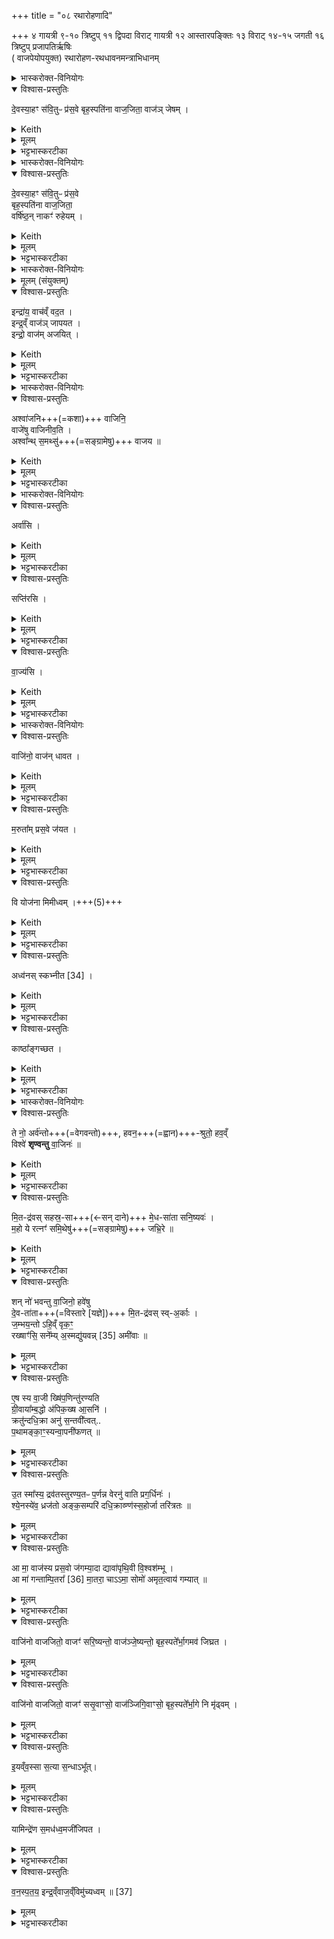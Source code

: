 +++
title = "०८ रथारोहणादि"

+++
४ गायत्री
९-१० त्रिष्टुप्
११ द्विपदा विराट् गायत्री
१२ आस्तारपङ्क्तिः
१३ विराट्
१४-१५ जगती
१६ त्रिष्टुप्
प्रजापतिर्ऋषिः  
( वाजपेयोपयुक्त) रथारोहण-रथधावनमन्त्राभिधानम्

<details><summary>भास्करोक्त-विनियोगः</summary>

1रथमातिष्ठति तमनुमन्त्रयते - देवस्येति यजुषा ॥ 
</details>

<details open><summary>विश्वास-प्रस्तुतिः</summary>

दे॒वस्या॒हꣳ स॑वि॒तुᳶ प्र॑स॒वे बृह॒स्पति॑ना वाज॒जिता॒ वाज॑ञ् जेषम् ।  
</details>

<details><summary>Keith</summary>

On the instigation of the god Savitr, through Brhaspati, winner of the prize, may I win the prize.
</details>

<details><summary>मूलम्</summary>

दे॒वस्या॒हꣳ स॑वि॒तुᳶ प्र॑स॒वे बृह॒स्पति॑ना वाज॒जिता॒ वाज॑ञ्जेषम् ।  
</details>

<details><summary>भट्टभास्करटीका</summary>

सवितुः सर्वस्य प्रेरयितुः देवस्याहं प्रसवे अनुज्ञायां अनुज्ञां लब्ध्वैव न स्वातन्त्र्येण बृहस्पतिना ब्रह्मणा साधनभूतेन वाजजिता अन्नं जितवता वशीकृतसर्वान्नेन ; अतस्तेनाहं वाजमन्नं जेषं जयेयम् । लेटि 'सिब्बहुलं लेटि' इति सिप्, मिपोडागमः, इतश्च लोपः । बृहस्पतिशब्दे 'तद्बृहतोः' इति सुट्, वनस्पत्यादित्वात्पूर्वोत्तरपदयोर्युगपत्प्रकृतिस्वरत्वम् ॥
</details>

<details><summary>भास्करोक्त-विनियोगः</summary>

2चात्वाले रथचक्रं निमितं ब्रह्माधिरोहति तमभिमन्त्रयते - देवस्येति ॥ 
</details>

<details open><summary>विश्वास-प्रस्तुतिः</summary>

दे॒वस्या॒हꣳ स॑वि॒तुᳶ प्र॑स॒वे  
बृह॒स्पति॑ना वाज॒जिता॒  
वर्षि॑ष्ठ॒न् नाकꣳ॑ रुहेयम् ।  
</details>

<details><summary>Keith</summary>

On the instigation of the god Savitr, through Brhaspati, winner of the prize, may I mount the highest vault.
</details>


<details><summary>मूलम्</summary>

दे॒वस्या॒हꣳ स॑वि॒तुᳶ प्र॑स॒वे बृह॒स्पति॑ना वाज॒जिता॒ वर्षि॑ष्ठ॒न्नाकꣳ॑ रुहेयम् ।  
</details>

<details><summary>भट्टभास्करटीका</summary>

गतम् । वर्षिष्ठं वृद्धतमं नाकं स्वर्गं स्वर्गस्थनीयं चक्रं रुहेयमारोहामि नाकमेव वानेन निमित्तेनारुहेयम् । 'लिङ्याशिष्यङ्' ॥
</details>

<details><summary>भास्करोक्त-विनियोगः</summary>

3दुन्दुभिं संह्रादयति - इन्द्रायेति ॥ 
</details>


<details><summary>मूलम् (संयुक्तम्)</summary>

इन्द्रा॑य॒ वाच॑व्ँवद॒तेन्द्र॒व्ँवाज॑ञ्जापय॒तेन्द्रो॒ वाज॑मजयित् । 
</details>

<details open><summary>विश्वास-प्रस्तुतिः</summary>

इन्द्रा॑य॒ वाच॑व्ँ वद॒त ।   
इन्द्र॒व्ँ वाज॑ञ् जापयत ।   
इन्द्रो॒ वाज॑म् अजयित् ।  
</details>

<details><summary>Keith</summary>

To Indra utter your voices, make Indra win the prize, Indra hath won the prize.
</details>


<details><summary>मूलम्</summary>

इन्द्रा॑य॒ वाच॑व्ँवद॒त ।   
इन्द्र॒व्ँवाज॑ञ्जापयत ।   
इन्द्रो॒ वाज॑मजयित् ।  
</details>

<details><summary>भट्टभास्करटीका</summary>

इन्द्रायेन्द्रार्थं सर्वे वाचं वदत तस्य स्वामित्वात् यथेन्द्रो जयति तथा शब्दयत । यजमान एव वा ऐश्वर्ययोगादिन्द्रः ; तस्य शोभनां वाचं वदत । इन्द्रं वाजं जापयत । 'क्रीङ्जीनां णौ' इत्यात्वम्, 'अर्तिह्री' इत्यादिना पुक् । इन्द्रश्च वाजमन्नमजयित् अजयत् । जयतेश्छान्दसे लङि वर्णयत्ययेन शप इकारः । शपो वा लुकि तिप इडागमः ॥
</details>

<details><summary>भास्करोक्त-विनियोगः</summary>

4अश्वाजनीं प्रयच्छति - अश्वाजनीति गायत्र्या ॥ 
</details>


<details open><summary>विश्वास-प्रस्तुतिः</summary>

अश्वा॑जनि+++(=कशा)+++ वाजिनि॒  
वाजे॑षु वाजिनीव॒ति ।  
अश्वा᳚न्थ् स॒मथ्सु॑+++(=सङ्ग्रामेषु)+++ वाजय  ॥
</details>

<details><summary>Keith</summary>

O whip, strong, having strength for the prizes,  
Do thou in the contests strengthen the steeds.
</details>


<details><summary>मूलम्</summary>

अश्वा॑जनि वाजिनि॒ वाजे॑षु वाजिनीव॒ति ।  
अश्वा᳚न्थ्स॒मथ्सु॑ वाजय  ॥
</details>

<details><summary>भट्टभास्करटीका</summary>

याऽश्वानाजयति गमयति साश्वाजनी कशोच्यते । वाजिनी अन्नवीती यज्ञसाधनद्वारेण । यद्वा - वेगवती ; अश्वानां वेगहेतुत्वात् । वाजेषु अन्नेषु साध्येषु वाजिनीवती वेगवत्या गत्या तद्वती । यद्वा - वेगवत्याश्वपङ्क्त्या तद्वती । सा त्वमश्वान् **समत्सु** सङ्ग्रामेषु वाजय गमय । सह माद्यन्त्यास्विति समदः ॥
</details>

<details><summary>भास्करोक्त-विनियोगः</summary>

5-7तयाश्वान् समवक्षिणोति - अर्वासीति ॥ 
</details>


<details open><summary>विश्वास-प्रस्तुतिः</summary>

अर्वा॑सि ।  
</details>

<details><summary>Keith</summary>

The swift art thou, 
</details>


<details><summary>मूलम्</summary>

अर्वा॑सि ।  
</details>

<details><summary>भट्टभास्करटीका</summary>

अर्वा अरणकुशलः । 'अन्येभ्योपि दृश्यन्ते' इति वनिप् । तादृशोसीति दक्षिणम् ।  
</details>

<details open><summary>विश्वास-प्रस्तुतिः</summary>

सप्ति॑रसि ।  
</details>

<details><summary>Keith</summary>

the runner, 
</details>


<details><summary>मूलम्</summary>

सप्ति॑रसि ।  
</details>

<details><summary>भट्टभास्करटीका</summary>

सप्तिः । षप समवाये । सङ्ग्रामेषु सहसा समवैति । तादृशोसीति मध्यमम् ।  
</details>

<details open><summary>विश्वास-प्रस्तुतिः</summary>

वा॒ज्य॑सि ।  
</details>

<details><summary>Keith</summary>

the strong.
</details>


<details><summary>मूलम्</summary>

वा॒ज्य॑सि ।  
</details>

<details><summary>भट्टभास्करटीका</summary>

वाजी वेगवान् अन्नवान्वा । तादृशोसीत्युत्तरम् । उक्तमुदात्तयणः परस्यानुदात्तस्य स्वरितत्वम् । अग्निर्वा अर्वा । वायुस्सप्तिः । आदित्यो वजी ।' इत्यादि ब्राह्मणम् ॥
</details>

<details><summary>भास्करोक्त-विनियोगः</summary>

8-9अश्वानाजिशिरोभ्यावर्तयति - वाजिन इति द्वाभ्याम् । 
</details>


<details open><summary>विश्वास-प्रस्तुतिः</summary>

वाजि॑नो॒ वाज॑न् धावत ।  
</details>

<details><summary>Keith</summary>

O steeds, hasten for the prize; 
</details>


<details><summary>मूलम्</summary>

वाजि॑नो॒ वाज॑न्धावत ।  
</details>

<details><summary>भट्टभास्करटीका</summary>

तत्राद्या द्विपदा गायत्री ॥ हे वाजिनः अश्वा वाजमन्नं प्रति धावत वाजं साधयितुं शीघ्रं गच्छत । सर्तेर्वेगितायां गतौ धावादेशः ।  
</details>

<details open><summary>विश्वास-प्रस्तुतिः</summary>

म॒रुता᳚म् प्रस॒वे ज॑यत ।  
</details>

<details><summary>Keith</summary>

conquer on the instigation of the Maruts: 
</details>


<details><summary>मूलम्</summary>

म॒रुता᳚म्प्रस॒वे ज॑यत ।  
</details>

<details><summary>भट्टभास्करटीका</summary>

मरुतां प्रसवेऽनुज्ञायां जयतान्नम् । ते हि युष्मानाज्ञापयन्ति ; यूयं चास्माकं जयत ।  
</details>

<details open><summary>विश्वास-प्रस्तुतिः</summary>

वि योज॑ना मिमीध्वम् ।+++(5)+++  
</details>

<details><summary>Keith</summary>

measure ye the leagues; 
</details>


<details><summary>मूलम्</summary>

वि योज॑ना मिमीध्वम् ।  
</details>

<details><summary>भट्टभास्करटीका</summary>

कथं धावतीति चेत् - वियोजनेति । इयं त्रिपदोपमा प्रतिष्ठा वा ; 'षट्कसप्तकाष्टकैर्विवर्धमाना । विपरीता प्रतिष्ठा' इति । ककुद्मती वा, 'एतस्मिन् पञ्चमे सर्वं छन्दः शङ्कुमती । षट्के ककुद्मती' । योजना योजनानि विमिमीध्वं बहून्यपि योजनानि मिमीध्वम् । गमनशैघ्र्येण विमितानि परिमितानि अल्पानीव कुरुध्वम् । माङ् माने ।  
</details>

<details open><summary>विश्वास-प्रस्तुतिः</summary>

अध्व॑नस् स्कभ्नीत [34] ।  
</details>

<details><summary>Keith</summary>

establish the ways [1]; 
</details>


<details><summary>मूलम्</summary>

अध्व॑नस्स्कभ्नीत [34] ।  
</details>

<details><summary>भट्टभास्करटीका</summary>

किञ्च - अध्वनो मार्गान् स्कभ्नीत स्तम्भयत शीघ्रया गत्या हितानि कुरुत ।  
</details>

<details open><summary>विश्वास-प्रस्तुतिः</summary>

काष्ठा᳚ङ्गच्छत ।  
</details>

<details><summary>Keith</summary>

attain the goal.
</details>


<details><summary>मूलम्</summary>

काष्ठा᳚ङ्गच्छत ।  
</details>

<details><summary>भट्टभास्करटीका</summary>

काष्ठामध्वसमाप्तिं आजिशिरो गच्छत । गन्तव्यमध्वानं शीघ्रं लङ्घयतेति यावत् ॥
</details>

<details><summary>भास्करोक्त-विनियोगः</summary>

10अश्वान् धावतोनुमन्त्रयते - वाजेवाज इत्यादिभिश्चतसृभिः । आद्या त्रिष्टुप् । 
</details>


<div class="js_include" url="/vedAH_Rk/shAkalam/saMhitA/vishvAsa-prastutiH/07/038/08_vAjevAje_avata_vAjino.md"  newLevelForH1="5" includeTitle="false"> </div>  

<div class="js_include" url="/vedAH_Rk/shAkalam/saMhitA/sarvASh_TIkAH/07/038/08_vAjevAje_avata_vAjino.md"  newLevelForH1="5" includeTitle="false"> </div>  


<details open><summary>विश्वास-प्रस्तुतिः</summary>

ते नो॒ अर्व॑न्तो+++(=वेगवन्तो)+++, हवन॒+++(=ह्वान)+++-श्रुतो॒ हव॒व्ँ  
विश्वे॑ **शृण्वन्तु** वा॒जिनः॑  ॥
</details>

<details><summary>Keith</summary>

May the swift coursers, who hear the call,  
All hearken to our cry.
</details>


<details><summary>मूलम्</summary>

ते नो॒ अर्व॑न्तो हवन॒श्रुतो॒ हव॒व्ँविश्वे॑ शृण्वन्तु वा॒जिनः॑  ॥
</details>

<details><summary>भट्टभास्करटीका</summary>

11 ते नो अर्वन्त इति द्विपदा विराट् । 'विराड्जागतगायत्राभ्याम्' इति ॥ हे **अर्वन्तः** अरणकुशलाः । अर्तेः 'अन्येभ्योपि दृश्यन्ते' इति वनिप् । 'अर्वणस्त्रसावनयः' । **हवनश्रुतः** आह्वानस्य श्रोतारः ते वाजिनोश्वाः अस्माकं हवं आह्वानं शृण्वन्तु विश्वे सर्वेपि । 'भावेनुपसर्गस्य' इति अप्, सम्प्रसारणं च ॥
</details>

<details open><summary>विश्वास-प्रस्तुतिः</summary>

मि॒त-द्र॑वस् सहस्र॒-सा+++(←सन् दाने)+++ मे॒ध-सा॑ता सनि॒ष्यवः॑ ।  
म॒हो ये रत्नꣳ॑ समि॒थेषु॑+++(=सङ्ग्रामेषु)+++ जभ्रि॒रे ॥  
</details>

<details><summary>Keith</summary>

Strong limbed, winning a thousand,  
Eager to gain in the gaining of praise,  
The steeds, which have won in the contests great prizes.  
</details>

<details><summary>मूलम्</summary>

मि॒तद्र॑वस्सहस्र॒सा मे॒धसा॑ता सनि॒ष्यवः॑ ।  
म॒हो ये रत्नꣳ॑ समि॒थेषु॑ जभ्रि॒रे ॥  
</details>

<details><summary>भट्टभास्करटीका</summary>

12मितद्रव इति परोष्णिक् अस्तारपङ्क्तिर्वा, 'परौ चेद्द्वादशाक्षरावास्तारपङ्क्तिः' इति ॥  
मितमल्पमिव महान्तमपि पन्थानं द्रवन्ति गच्छन्तीति **मितद्रवः** । यद्वा - मितं शीघ्रं गच्छन्तीति मितद्रवः ।  
'मितद्व्रादिभ्य उपसङ्ख्यानम्' इति डुप्रत्ययः, दासीभारादिर्द्रष्टव्यः ।  
मितं द्रवणं येषामिति वा बहुव्रीहिः । 

**सहस्रसाः** सहस्रस्य महतो धनराशेः सनितारः । पूर्ववद्विच्प्रत्यय अकारश्च ।  
**मेधसाता** मेधस्य सननं सम्भजनं मेधसातिः यज्ञप्राप्तिः । तस्मिन्निमित्ते यतमानाः । 'जनसनखनां सञ्झलोः' इत्यात्वम्, 'सुपां सुलुक्' इति सप्तम्या डादेशः, दासीभारादिः ।  
**सनिष्यवः** सनिस्सननीयं धनं वा संविभजनम् । सनेरिसिप्रत्ययः, तदन्तात् 'सुप आत्मनः' इति क्यच् । इप्रत्ययान्ताद्वा क्यचि छान्दसस्सुडागमः ।   
किञ्च - ये वाजिनस् **समिथेषु** सङ्ग्रामेषु । 'समीणः' इति ढक्प्रत्ययः । महः महतः महाबलस्य शत्रोः रत्नं धनं **जभ्रिरे** हरन्ति । छान्दसो लिट् । 'हृग्रहोर्भः' इति भत्वम् ॥
</details>

<details open><summary>विश्वास-प्रस्तुतिः</summary>

शन् नो॑ भवन्तु वा॒जिनो॒ हवे॑षु  
दे॒व-ता॑ता+++(=विस्तारे [यज्ञे])+++ मि॒त-द्र॑वस् स्व्-अ॒र्काः ।  
ज॒म्भय॒न्तो ऽहि॒व्ँ वृक॒ꣳ॒  
रख्षाꣳ॑सि॒ सने᳚म्य् अ॒स्मद्यु॑यवन्न् [35] अमी॑वाः  ॥
</details>

<details><summary>मूलम्</summary>

शन्नो॑ भवन्तु वा॒जिनो॒ हवे॑षु  
दे॒वता॑ता मि॒तद्र॑वस्स्व॒र्काः ।  
ज॒म्भय॒न्तोऽहि॒व्ँवृक॒ꣳ॒ ..  
रख्षाꣳ॑सि॒ सने᳚म्य॒स्मद्यु॑यवन्न् [35] अमी॑वाः  ॥
</details>

<details><summary>भट्टभास्करटीका</summary>

13शं नो भवन्त्विति त्रिष्टुप् । अस्तारपङ्क्तिपक्षे देवतातेत्यादिः त्रिपदा त्रिष्टुप् ॥  
**नो** ऽस्माकं **शं भवन्तु** सुखहेतवो भवन्तु **हवेषु** आह्वानेषु । पूर्ववदप् ।  
**वाजिनो** ऽश्वाः **देवताता** देवास् तायन्ते विस्तार्यन्ते पृथक्पृथग् आराध्यन्ते ऽस्मिन्न् इति **देवतातिर्** यज्ञः । परमप्यनुनासिकलोपं बाधित्वा व्यत्ययेन 'अनुनासिकस्य क्विझलोः' इति पूर्वपदस्य दीर्घत्वम्, तत्रानुनासिकलोपः, पूर्ववत्सप्तम्या डादेशः । दासीभारादिः । मितद्रवः व्याख्यातम् ।  
**स्वर्काः** शोभनगमनाः शोभनस्तुतयो वा । 'नञ्सूभ्याम्' इति स्वरः ।  
**जम्भयन्तः** भञ्जयन्तः **अहिम्** आगत्य हन्तारं वृकं हिंसकं चोरादिकं रक्षांसि च । यद्वा - अहिमागत्य हन्तारं वृकमपहर्तारम् । कुक वृक आदाने, इगुपधात्कः । रक्षांसि धर्मविघ्नकारीणि । सनेमि क्षिप्रमित्येके, पुराणमित्यन्ये । अस्मदस्मत्तः युयवन् यावयन्तु पृथक्कुर्वन्तु ।  
किञ्च - अमीवाः रोगांश्च युयवन्नित्येव । आगत्य हिंसन्तीत्यमीवाः । मीयतेराङ्पूर्वाद्वप्रत्ययः, उपसर्गस्य च ह्रस्वत्वं निपात्यते । यौतेर्लेटि शपश्लुः, 'छन्दस्युभयथा' इत्यार्धधातुकत्वात् ङित्त्वाभावे गुणः ॥
</details>

<details open><summary>विश्वास-प्रस्तुतिः</summary>

ए॒ष स्य वा॒जी ख्षि॑प॒णिन्तु॑रण्यति   
ग्री॒वाया᳚म्ब॒द्धो अ॑पिक॒ख्ष आ॒सनि॑ ।  
क्रतु॑न्दधि॒क्रा अनु॑ स॒न्तवी᳚त्वत्..   
प॒थामङ्का॒ꣳ॒स्यन्वा॒पनी॑फणत्  ॥
</details>

<details><summary>मूलम्</summary>

ए॒ष स्य वा॒जी ख्षि॑प॒णिन्तु॑रण्यति   
ग्री॒वाया᳚म्ब॒द्धो अ॑पिक॒ख्ष आ॒सनि॑ ।  
क्रतु॑न्दधि॒क्रा अनु॑ स॒न्तवी᳚त्वत्..   
प॒थामङ्का॒ꣳ॒स्यन्वा॒पनी॑फणत्  ॥
</details>

<details><summary>भट्टभास्करटीका</summary>

14प्रत्याधावतोनुमन्त्रयते - एष स्य इति जगती ॥ स्योश्वः सामान्येनोच्यते । एष स्यः स एषः वाजी अश्वः । 'स्यश्छन्दसि बहुलम्' इति सुलोपः । क्षिपणिं कशां क्षिप्यतेनयेत्यनिः । तुरण्यति त्वरयन्नतीव शीघ्रं प्रस्थापयति । तुरण त्वरायाम्, कण्ड्वादिरन्तर्भावितण्यर्थः । विभक्तिव्यत्ययो वा । क्षिपण्या क्षिपणिप्रहारेण त्वरयते तूर्णं गच्छति । ग्रीवायां बद्धः उरोवङ्घ्रेण अपिकक्षे कक्षेपि कक्ष्यया बद्ध इत्येव । 'सुप्सुपा' इति समासः । यद्वा - कक्ष्यायामपीतः अपिकक्षः अवयवविशेषः यत्र कक्ष्यया बद्ध्यते । निरुदकादित्वादुत्तरपदान्तोदात्तत्वम् । आसनि आस्ये च बद्धः खलीनेन । 'पद्दन्' इत्यादिना आसन्नादेशः । एवमेसु स्थानेषु बद्धोप्येवं शीघ्रो भवतीति अन्यो ह्येषामेकत्रापि बद्धश्चलितुमपि न शक्नोतीति भावः ।    
पुनश्च विशेष्यते - क्रतुं सादिनः प्रज्ञामभिप्रायं कर्म वात्मीयं यन्महाश्वानामुचितं भवति ; तत् अनुसन्तवीत्वत् अनुसंवर्धमानः अनुविदधान इति यावत् । अनुक्रमेण वा संवर्धयन् । तु इति वृद्धिकर्मा, ततो यङ्लुकि 'गुणो यङ्लुकोः' इति गुणे कृते अभ्यासस्येडागमः, शतरि 'अभ्यस्तानामादिः' इत्याद्युदात्तत्वम्, कृदुत्तरपदप्रकृतिस्वरत्वम् । दधिक्राः धारकान् पर्वतादीन् क्रामन् दूरस्थानपि सहसावक्रामन्निति यावत् । (पर्वतादीन् माक्षि वा । 'जनसन' इत्यादिना विट्, 'विड्वनोरनुनासिकस्यात्' इत्यात्वम् ।  

 पुनश्च विशेष्यते - पथां मार्गाणां अङ्कांसि लक्ष्मस्थानीयानि कुटिलानि निम्नोन्नतत्वादीनि वा । अकि लक्षणे, असुन् । अन्वापनीफणत् अनुक्रमेण ऋजुत्वं समत्वं च पथामापादयन् । दाधर्त्यादौ निपात्यते, पूर्ववत्स्वरः । एवं कुर्वन् तुरण्यति ॥
</details>

<details open><summary>विश्वास-प्रस्तुतिः</summary>

उ॒त स्मा᳚स्य॒ द्रव॑तस्तुरण्य॒तᳶ प॒र्णन्न वेरनु॑ वाति प्रग॒र्धिनः॑ ।  
श्ये॒नस्ये॑व॒ ध्रज॑तो अङ्क॒सम्परि॑ दधि॒क्राव्ण्ण॑स्स॒होर्जा तरि॑त्रतः  ॥
</details>

<details><summary>मूलम्</summary>

उ॒त स्मा᳚स्य॒ द्रव॑तस्तुरण्य॒तᳶ प॒र्णन्न वेरनु॑ वाति प्रग॒र्धिनः॑ ।  
श्ये॒नस्ये॑व॒ ध्रज॑तो अङ्क॒सम्परि॑ दधि॒क्राव्ण्ण॑स्स॒होर्जा तरि॑त्रतः  ॥
</details>

<details><summary>भट्टभास्करटीका</summary>

15उत स्मेत्यादि ॥ स्मेति पादपूरणे । अपि चास्य द्रवतः गच्छतः तुरण्यतः त्वरमाणस्य । 'शतुरनुमः' इति षष्ठ्या उदात्तत्वम् । अस्येत्यन्वादेशानुदात्तत्वम् । प्रगर्धिनः गन्तव्याक्रमणाभिकाङ्क्षिणः अस्याश्वस्याङ्कसं देहासक्तं चामरादिकं वस्त्रादिकं चास्य लक्षणभूतं तत्सर्वं परितः सर्वस्मिन्नपि देहे विद्यमानं अनुवाति गच्छति । अङ्कतेरौणादिकोसिच्प्रत्ययः । कस्येव किमिव चेत्यत्राह - श्येनस्येव वेः पक्षिणः ध्राजतो गच्छतः । ध्रज गतौ । पर्णं न पत्रमिव पत्रार्थं प्रगर्धिनः आमिषार्थिनः । अनेकेवशब्दाद्वाक्यार्थोपमा भवतीति द्वयोरुपमार्थीययोरुपादानम् । अश्वो विश्ष्यते - दधिक्राव्णः व्याख्यातः । ऊर्जा बलेन सह तरित्रतः भृशं तरतः । यद्वा - ऊर्जा अन्नेन आमिषादिना सह तरतः श्येनस्येव । वेगवत्त्वातिशयप्रदर्शनार्थं चेदम् । तरतेर्यङ्लुगन्तस्य तत्रैव निपात्यते, 'शतुरनुमः' इत्येतद्बाधित्वा परत्वात् 'अभ्यस्तानामादिः' इत्याद्युदात्तत्वं भवति । 'सावेकाचः' इत्यूर्जस्तृतीयाया उदात्तत्वम् ॥
</details>

<details open><summary>विश्वास-प्रस्तुतिः</summary>

आ मा॒ वाज॑स्य प्रस॒वो ज॑गम्या॒दा द्यावा॑पृथि॒वी वि॒श्वश॑म्भू ।  
आ मा॑ गन्ताम्पि॒तरा᳚ [36] मा॒तरा॒ चाऽऽमा॒ सोमो॑ अमृत॒त्वाय॑ गम्यात्  ॥  
</details>

<details><summary>मूलम्</summary>

आ मा॒ वाज॑स्य प्रस॒वो ज॑गम्या॒दा द्यावा॑पृथि॒वी वि॒श्वश॑म्भू ।  
आ मा॑ गन्ताम्पि॒तरा᳚ [36] मा॒तरा॒ चाऽऽमा॒ सोमो॑ अमृत॒त्वाय॑ गम्यात्  ॥  
</details>

<details><summary>भट्टभास्करटीका</summary>

16रथविमोचनीयं जुहोति - आ मा वाजस्येति त्रिष्टुभा ॥ वाजस्यान्नस्य प्रसवः प्रसूतिः उत्पत्तिः मा मां आजगम्यात् आगच्छेत् । लिङि शपश्श्लुः । अन्नं ममोत्पद्यतामित्यर्थः । किङ्च - द्यावापृथिवी द्यावापृथिव्यौ च मामागच्छेताम् । विश्वशम्भू विश्वस्य शं सुखं भावयन्त्यौ । मितद्व्रादित्वाड्डुप्रत्ययः । क्विपि वा द्विवचनस्य पूर्वसवर्णदीर्घत्वम् ।  

किञ्च - पितरा मातरा च पिता माता च मामागच्छेताम् । लेटि शपो लुक्, 'पितरा मातरा च छन्दसि' इति निपात्यते । यद्वा - उभयत्रापि 'सुपां सुलुक्', इति सोराकारः ।   
किञ्च - सोमश्च मामृतत्वाय अमरणत्वाय गम्यादागच्छेत् । लिङि शपो लुक् । आशिषि लिङ्वा ॥
</details>

<details open><summary>विश्वास-प्रस्तुतिः</summary>

वाजि॑नो वाजजितो॒ वाजꣳ॑ सरि॒ष्यन्तो॒ वाज॑ञ्जे॒ष्यन्तो॒ बृह॒स्पते᳚र्भा॒गमव॑ जिघ्रत ।  
</details>

<details><summary>मूलम्</summary>

वाजि॑नो वाजजितो॒ वाजꣳ॑ सरि॒ष्यन्तो॒ वाज॑ञ्जे॒ष्यन्तो॒ बृह॒स्पते᳚र्भा॒गमव॑ जिघ्रत ।  
</details>

<details><summary>भट्टभास्करटीका</summary>

17रथयुजोश्वान्नैवारं चरुमवघ्रापयति - वाजिन इति यजुषा ॥ हे वाजिनः अश्वाः वाजजितः वाजमन्नं जेतुमुद्यताः । 'विभाषितं विशेषवचने बहुवचनम्' इति पूर्वस्याविद्यमानवत्त्वाभावः । वाजं वाजहेतुमाजिं सरिष्यन्तस्सर्तुकामाः सृत्वा च वाजमाजिं जेष्यन्तो जेतुकामाः । उभयत्रापि हेतौ शता । सरणार्थं जयार्थं चेत्यर्थः । बृहस्पतेः बार्हस्पत्यस्य चरोर्नैवारस्य भागमवजिघ्रत । बृहस्पतिशब्दे सुट्स्वरावुक्तौ । 'कर्षात्वतः' इति भागशब्दोन्तोदात्तः ॥
</details>

<details open><summary>विश्वास-प्रस्तुतिः</summary>

वाजि॑नो वाजजितो॒ वाजꣳ॑ ससृ॒वाꣳसो॒ वाज॑ञ्जिगि॒वाꣳसो॒ बृह॒स्पते᳚र्भा॒गे नि मृ॑ढ्वम् ।  
</details>

<details><summary>मूलम्</summary>

वाजि॑नो वाजजितो॒ वाजꣳ॑ ससृ॒वाꣳसो॒ वाज॑ञ्जिगि॒वाꣳसो॒ बृह॒स्पते᳚र्भा॒गे नि मृ॑ढ्वम् ।  
</details>

<details><summary>भट्टभास्करटीका</summary>

18आगतवतोवघ्रापयति ॥ हे वाजिनः वाजजितः वाजं ससृवां सः सृतवन्तः वाजं जिगिवांसः जितवन्तः । 'अभ्यासाच्च' इति कुत्वम् । बृहस्पतेर्भागे निमृढ्वं निमार्जयध्वं शुद्धा भवत । मृजूष् शौचालङ्कारयोः, चुरादिराधृषीयः अनुदात्तेत् अकर्मकः, 'बहुलं छन्दसि' इति शपो लुक् । मार्ष्टेर्वा व्यत्ययेनात्मनेपदम् । आत्मानं शोधयतेति ॥
</details>

<details open><summary>विश्वास-प्रस्तुतिः</summary>

इ॒यव्ँव॒स्सा स॒त्या  स॒न्धाऽभू᳚त्।  
</details>

<details><summary>मूलम्</summary>

इ॒यव्ँव॒स्सा स॒त्या  स॒न्धाऽभू᳚त्।  
</details>

<details><summary>भट्टभास्करटीका</summary>

19दुन्दुभीन्विमुच्यमानाननुमन्त्रयते - इयं व इति यजुषा ॥ हे दुन्दुभयः इयं वो युष्माकं सा सन्धा सन्धानं सत्या अमोघफलाभूत् ।  
</details>

<details open><summary>विश्वास-प्रस्तुतिः</summary>

यामिन्द्रे॑ण स॒मध॑ध्व॒मजी॑जिपत ।  
</details>

<details><summary>मूलम्</summary>

यामिन्द्रे॑ण स॒मध॑ध्व॒मजी॑जिपत ।  
</details>

<details><summary>भट्टभास्करटीका</summary>

केत्याह - यां सन्धां इन्द्रेण समधध्वं इन्द्रेण सह कृतवन्तः 'इन्द्राय वाचं वदत' इत्यादिका सा सत्याभूदिति ।  
</details>

<details open><summary>विश्वास-प्रस्तुतिः</summary>

व॒न॒स्प॒त॒य॒  इन्द्र॒व्ँवाज॒व्ँविमु॑च्यध्वम्  ॥  [37]
</details>

<details><summary>मूलम्</summary>

व॒न॒स्प॒त॒य॒  इन्द्र॒व्ँवाज॒व्ँविमु॑च्यध्वम्  ॥  [37]
</details>

<details><summary>भट्टभास्करटीका</summary>

किञ्च - हे वनस्पतयः । विकारे प्रकृतिशब्दः । वनस्पतिविकारा हि दुन्दुभयः इन्द्रं वाजमजीजिपत इन्द्रं वाजस्यान्नस्य जेतारं कृतवन्तः । यथोक्तं पूर्वं 'इन्द्रं वाजं जापयत' इति । तच्च तथा कृतवन्तस्थेत्यर्थः । सम्प्रति विमुच्यध्वं विश्राम्यत विमुक्ताः । जयतेर्णौ 'क्रीङ्जीनां णौ' इत्यात्त्वम्, वर्णव्यत्ययेन धातोरिकारः । वनस्पतिशत्ब्दः पारस्करादिः ॥

इति सप्तमे अष्टमोनुवाकः ॥  
</details>
